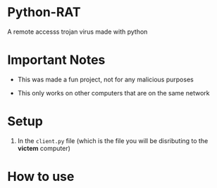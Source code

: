 # Python-RAT

A remote accesss trojan virus made with python

# Important Notes

- This was made a fun project, not for any malicious purposes

- This only works on other computers that are on the same network

# Setup
 1. In the `client.py` file (which is the file you will be disributing to the **victem** computer)

# How to use
